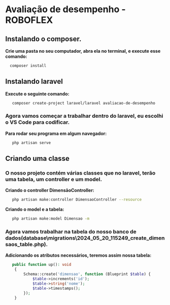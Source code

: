 # Avaliação de desempenho - ROBOFLEX

## Instalando o composer.
**Crie uma pasta no seu computador, abra ela no terminal, e execute esse comando:**
 ```sh
   composer install
   ```

## Instalando laravel
 **Execute o seguinte comando:**
```sh
   composer create-project laravel/laravel avaliacao-de-desempenho
   ```
### Agora vamos começar a trabalhar dentro do laravel, eu escolhi o VS Code para codificar.
 **Para rodar seu programa em algum navegador:**
```sh
   php artisan serve
   ```

## Criando uma classe
### O nosso projeto contém várias classes que no laravel, terão uma tabela, um controller e um model.
**Criando o controller DimensãoController:**
```sh
   php artisan make:controller DimensaoController --resource 
   ```
**Criando o model e a tabela:**
```sh
   php artisan make:model Dimensao -m
   ```
### Agora vamos trabalhar na tabela do nosso banco de dados(database\migrations\2024_05_20_115249_create_dimensaos_table.php). 
**Adicionando os atributos necessários, teremos assim nossa tabela:**
```php
   public function up(): void
    {
        Schema::create('dimensao', function (Blueprint $table) {
            $table->increments('id');
            $table->string('nome');
            $table->timestamps();
        });
    }
   ```





